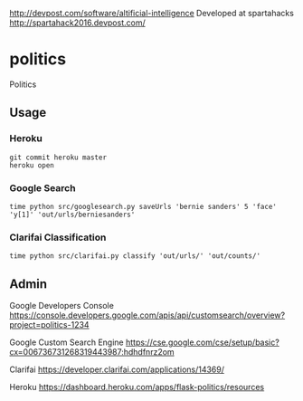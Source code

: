 http://devpost.com/software/altificial-intelligence
Developed at spartahacks
http://spartahack2016.devpost.com/


# politics
Politics

## Usage
### Heroku
```
git commit heroku master
heroku open
```

### Google Search
```
time python src/googlesearch.py saveUrls 'bernie sanders' 5 'face' 'y[1]' 'out/urls/berniesanders'
```
### Clarifai Classification
```
time python src/clarifai.py classify 'out/urls/' 'out/counts/'
```

## Admin
Google Developers Console
https://console.developers.google.com/apis/api/customsearch/overview?project=politics-1234

Google Custom Search Engine
https://cse.google.com/cse/setup/basic?cx=006736731268319443987:hdhdfnrz2om

Clarifai
https://developer.clarifai.com/applications/14369/

Heroku
https://dashboard.heroku.com/apps/flask-politics/resources


